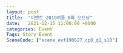 ```yaml
---
layout: post
title:  "이벤트_2019여름_0화_오프닝"
date:   2021-12-15 11:00:00 +0000
categories: Event
Tags: Story Event
SceneCode: ["scene_evt190627_cp0_q1_s10"]
---
```

